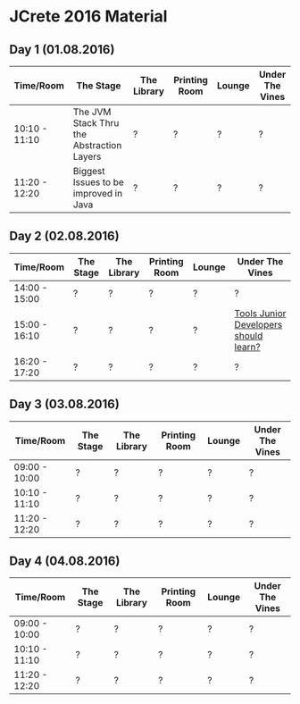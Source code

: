 # JCrete 2016 Material 

## Day 1 (01.08.2016)

| Time/Room    | The Stage     | The Library     | Printing Room | Lounge    | Under The Vines|
| -------------| ------------- | -------------   | ------------- | ----------| -------------  |
| 10:10 - 11:10| The JVM Stack Thru the Abstraction Layers  | ?  | ?  | ?  | ?  |
| 11:20 - 12:20| Biggest Issues to be improved in Java  | ?  | ?  | ?  | ?  |

## Day 2 (02.08.2016)

| Time/Room    | The Stage     | The Library     | Printing Room | Lounge    | Under The Vines|
| -------------| ------------- | -------------   | ------------- | ----------| -------------  |
| 14:00 - 15:00| ?             | ?               | ?             | ?         | ?              |
| 15:00 - 16:10| ?             | ?               | ?             | ?         | [Tools Junior Developers should learn?](https://github.com/JCrete/jcrete2016/tree/master/day2/Tools_For_Junior_Developers)          |
| 16:20 - 17:20| ?             | ?               | ?             | ?         | ?              |

## Day 3 (03.08.2016)

| Time/Room    | The Stage     | The Library     | Printing Room | Lounge    | Under The Vines|
| -------------| ------------- | -------------   | ------------- | ----------| -------------  |
| 09:00 - 10:00| ?             | ?               | ?             | ?         | ?              |
| 10:10 - 11:10| ?             | ?               | ?             | ?         | ?              |
| 11:20 - 12:20| ?             | ?               | ?             | ?         | ?              |

## Day 4 (04.08.2016)

| Time/Room    | The Stage     | The Library     | Printing Room | Lounge    | Under The Vines|
| -------------| ------------- | -------------   | ------------- | ----------| -------------  |
| 09:00 - 10:00| ?             | ?               | ?             | ?         | ?              |
| 10:10 - 11:10| ?             | ?               | ?             | ?         | ?              |
| 11:20 - 12:20| ?             | ?               | ?             | ?         | ?              |
